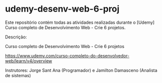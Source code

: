 # udemy-desenv-web-6-proj

Este repositório contém todas as atividades realizadas durante o [Udemy] Curso completo de Desenvolvimento Web - Crie 6 projetos.

Descrição:

Curso completo de Desenvolvimento Web - Crie 6 projetos

https://www.udemy.com/curso-completo-do-desenvolvedor-web/learn/v4/overview

Instrutores: Jorge Sant Ana (Programador) e Jamilton Damasceno (Analista de sistemas)
